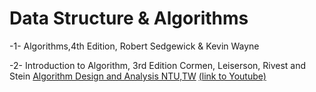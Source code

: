 # Data Structure & Algorithms
-1- Algorithms,4th Edition, Robert Sedgewick &amp; Kevin Wayne

-2- Introduction to Algorithm, 3rd Edition Cormen, Leiserson, Rivest and Stein
     [Algorithm Design and Analysis NTU,TW](https://www.csie.ntu.edu.tw/~yvchen/f108-ada/)
     [(link to Youtube)](https://www.youtube.com/playlist?list=PLOAQYZPRn2V5C4Cx5tSLW8z0saWUm8LD-)
     
